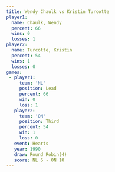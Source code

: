 ```yaml
---
title: Wendy Chaulk vs Kristin Turcotte
player1:                 
  name: Chaulk, Wendy    
  percent: 66            
  wins: 0                
  losses: 1              
player2:                 
  name: Turcotte, Kristin
  percent: 54            
  wins: 1                
  losses: 0              
games:
 - player1:        
     team: 'NL'    
     position: Lead
     percent: 66   
     win: 0        
     loss: 1       
   player2:         
     team: 'ON'     
     position: Third
     percent: 54    
     win: 1         
     loss: 0        
   event: Hearts       
   year: 1990          
   draw: Round Robin(4)
   score: NL 6 - ON 10 
---
```

